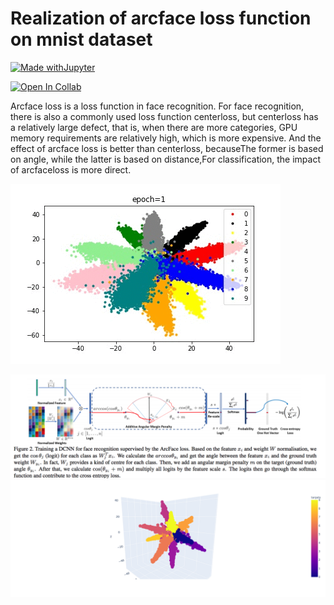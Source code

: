 # Realization of arcface loss function on mnist dataset


[![Made withJupyter](https://img.shields.io/badge/Made%20with-Jupyter-orange?style=for-the-badge&logo=Jupyter)](https://jupyter.org/try)

[![Open In Collab](https://colab.research.google.com/assets/colab-badge.svg)](https://colab.research.google.com/drive/1zI2dFgxwWqFba8DdHu-i5_7TqNu-NSbZ?usp=sharing)

Arcface loss is a loss function in face recognition. For face recognition, there is also a commonly used loss function centerloss, but centerloss has a relatively large defect, that is, when there are more categories, GPU memory requirements are relatively high, which is more expensive. And the effect of arcface loss is better than centerloss, becauseThe former is based on angle, while the latter is based on distance,For classification, the impact of arcfaceloss is more direct.



![Alt Text](visulization.gif) <br>

![Alt Text](lf.png) <br>
![Alt Text](newplot.png) <br>

